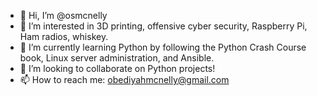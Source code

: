 - 👋 Hi, I’m @osmcnelly
- 👀 I’m interested in 3D printing, offensive cyber security, Raspberry Pi, Ham radios, whiskey.
- 🌱 I’m currently learning Python by following the Python Crash Course book, Linux server administration, and Ansible.
- 💞️ I’m looking to collaborate on Python projects! 
- 📫 How to reach me: obediyahmcnelly@gmail.com

<!---
manicpenguin/manicpenguin is a ✨ special ✨ repository because its `README.md` (this file) appears on your GitHub profile.
You can click the Preview link to take a look at your changes.
--->
